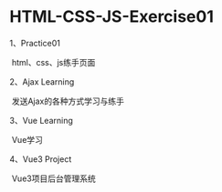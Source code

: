 # HTML-CSS-JS-Exercise01
1、Practice01

​		html、css、js练手页面

2、Ajax Learning

​		发送Ajax的各种方式学习与练手

3、Vue Learning

​		Vue学习

4、Vue3 Project

​		Vue3项目后台管理系统